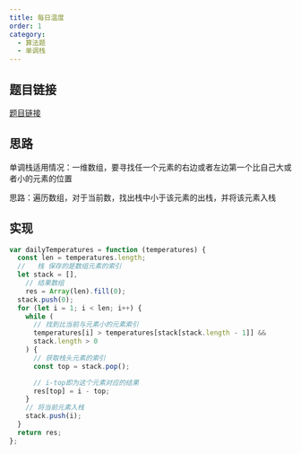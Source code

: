 ```yaml
---
title: 每日温度
order: 1
category:
  - 算法题
  - 单调栈
---
```


## 题目链接

[题目链接](https://leetcode.cn/problems/daily-temperatures/)

## 思路

单调栈适用情况：一维数组，要寻找任一个元素的右边或者左边第一个比自己大或者小的元素的位置

思路：遍历数组，对于当前数，找出栈中小于该元素的出栈，并将该元素入栈

## 实现

```js
var dailyTemperatures = function (temperatures) {
  const len = temperatures.length;
  //   栈 保存的是数组元素的索引
  let stack = [],
    // 结果数组
    res = Array(len).fill(0);
  stack.push(0);
  for (let i = 1; i < len; i++) {
    while (
      // 找到比当前与元素小的元素索引
      temperatures[i] > temperatures[stack[stack.length - 1]] &&
      stack.length > 0
    ) {
      // 获取栈头元素的索引
      const top = stack.pop();

      // i-top即为这个元素对应的结果
      res[top] = i - top;
    }
    // 将当前元素入栈
    stack.push(i);
  }
  return res;
};
```
